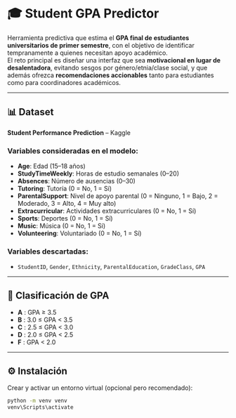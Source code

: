 # 🎓 Student GPA Predictor

Herramienta predictiva que estima el **GPA final de estudiantes universitarios de primer semestre**, con el objetivo de identificar tempranamente a quienes necesitan apoyo académico.  
El reto principal es diseñar una interfaz que sea **motivacional en lugar de desalentadora**, evitando sesgos por género/etnia/clase social, y que además ofrezca **recomendaciones accionables** tanto para estudiantes como para coordinadores académicos.

---

## 📊 Dataset
**Student Performance Prediction** – Kaggle  

### Variables consideradas en el modelo:
- **Age**: Edad (15–18 años)  
- **StudyTimeWeekly**: Horas de estudio semanales (0–20)  
- **Absences**: Número de ausencias (0–30)  
- **Tutoring**: Tutoría (0 = No, 1 = Sí)  
- **ParentalSupport**: Nivel de apoyo parental (0 = Ninguno, 1 = Bajo, 2 = Moderado, 3 = Alto, 4 = Muy alto)  
- **Extracurricular**: Actividades extracurriculares (0 = No, 1 = Sí)  
- **Sports**: Deportes (0 = No, 1 = Sí)  
- **Music**: Música (0 = No, 1 = Sí)  
- **Volunteering**: Voluntariado (0 = No, 1 = Sí)  

### Variables descartadas:
- `StudentID`, `Gender`, `Ethnicity`, `ParentalEducation`, `GradeClass`, `GPA`

---

## 📌 Clasificación de GPA
- **A** : GPA ≥ 3.5  
- **B** : 3.0 ≤ GPA < 3.5  
- **C** : 2.5 ≤ GPA < 3.0  
- **D** : 2.0 ≤ GPA < 2.5  
- **F** : GPA < 2.0  

---

## ⚙️ Instalación


Crear y activar un entorno virtual (opcional pero recomendado):

```bash
python -m venv venv
venv\Scripts\activate     

